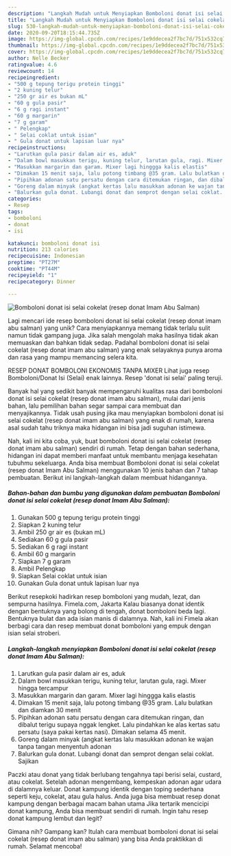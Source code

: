 ```yaml
---
description: "Langkah Mudah untuk Menyiapkan Bomboloni donat isi selai cokelat (resep donat Imam Abu Salman) yang Lezat Sekali"
title: "Langkah Mudah untuk Menyiapkan Bomboloni donat isi selai cokelat (resep donat Imam Abu Salman) yang Lezat Sekali"
slug: 530-langkah-mudah-untuk-menyiapkan-bomboloni-donat-isi-selai-cokelat-resep-donat-imam-abu-salman-yang-lezat-sekali
date: 2020-09-20T18:15:44.735Z
image: https://img-global.cpcdn.com/recipes/1e9ddecea2f7bc7d/751x532cq70/bomboloni-donat-isi-selai-cokelat-resep-donat-imam-abu-salman-foto-resep-utama.jpg
thumbnail: https://img-global.cpcdn.com/recipes/1e9ddecea2f7bc7d/751x532cq70/bomboloni-donat-isi-selai-cokelat-resep-donat-imam-abu-salman-foto-resep-utama.jpg
cover: https://img-global.cpcdn.com/recipes/1e9ddecea2f7bc7d/751x532cq70/bomboloni-donat-isi-selai-cokelat-resep-donat-imam-abu-salman-foto-resep-utama.jpg
author: Nelle Becker
ratingvalue: 4.6
reviewcount: 14
recipeingredient:
- "500 g tepung terigu protein tinggi"
- "2 kuning telur"
- "250 gr air es bukan mL"
- "60 g gula pasir"
- "6 g ragi instant"
- "60 g margarin"
- "7 g garam"
- " Pelengkap"
- " Selai coklat untuk isian"
- " Gula donat untuk lapisan luar nya"
recipeinstructions:
- "Larutkan gula pasir dalam air es, aduk"
- "Dalam bowl masukkan terigu, kuning telur, larutan gula, ragi. Mixer hingga tercampur"
- "Masukkan margarin dan garam. Mixer lagi hinggga kalis elastis"
- "Dimakan 15 menit saja, lalu potong timbang @35 gram. Lalu bulatkan dan diamkan 30 menit"
- "Pipihkan adonan satu persatu dengan cara ditemukan ringan, dan dibalut terigu supaya nggak lengket. Lalu pindahkan ke alas kertas satu persatu (saya pakai kertas nasi). Dimakan selama 45 menit."
- "Goreng dalam minyak (angkat kertas lalu masukkan adonan ke wajan tanpa tangan menyentuh adonan"
- "Balurkan gula donat. Lubangi donat dan semprot dengan selai coklat. Sajikan"
categories:
- Resep
tags:
- bomboloni
- donat
- isi

katakunci: bomboloni donat isi 
nutrition: 213 calories
recipecuisine: Indonesian
preptime: "PT27M"
cooktime: "PT44M"
recipeyield: "1"
recipecategory: Dinner

---
```



![Bomboloni donat isi selai cokelat (resep donat Imam Abu Salman)](https://img-global.cpcdn.com/recipes/1e9ddecea2f7bc7d/751x532cq70/bomboloni-donat-isi-selai-cokelat-resep-donat-imam-abu-salman-foto-resep-utama.jpg)

Lagi mencari ide resep bomboloni donat isi selai cokelat (resep donat imam abu salman) yang unik? Cara menyiapkannya memang tidak terlalu sulit namun tidak gampang juga. Jika salah mengolah maka hasilnya tidak akan memuaskan dan bahkan tidak sedap. Padahal bomboloni donat isi selai cokelat (resep donat imam abu salman) yang enak selayaknya punya aroma dan rasa yang mampu memancing selera kita.

RESEP DONAT BOMBOLONI EKONOMIS TANPA MIXER Lihat juga resep Bomboloni/Donat Isi (Selai) enak lainnya. Resep &#39;donat isi selai&#39; paling teruji.

Banyak hal yang sedikit banyak mempengaruhi kualitas rasa dari bomboloni donat isi selai cokelat (resep donat imam abu salman), mulai dari jenis bahan, lalu pemilihan bahan segar sampai cara membuat dan menyajikannya. Tidak usah pusing jika mau menyiapkan bomboloni donat isi selai cokelat (resep donat imam abu salman) yang enak di rumah, karena asal sudah tahu triknya maka hidangan ini bisa jadi suguhan istimewa.


Nah, kali ini kita coba, yuk, buat bomboloni donat isi selai cokelat (resep donat imam abu salman) sendiri di rumah. Tetap dengan bahan sederhana, hidangan ini dapat memberi manfaat untuk membantu menjaga kesehatan tubuhmu sekeluarga. Anda bisa membuat Bomboloni donat isi selai cokelat (resep donat Imam Abu Salman) menggunakan 10 jenis bahan dan 7 tahap pembuatan. Berikut ini langkah-langkah dalam membuat hidangannya.

<!--inarticleads1-->

##### Bahan-bahan dan bumbu yang digunakan dalam pembuatan Bomboloni donat isi selai cokelat (resep donat Imam Abu Salman):

1. Gunakan 500 g tepung terigu protein tinggi
1. Siapkan 2 kuning telur
1. Ambil 250 gr air es (bukan mL)
1. Sediakan 60 g gula pasir
1. Sediakan 6 g ragi instant
1. Ambil 60 g margarin
1. Siapkan 7 g garam
1. Ambil  Pelengkap
1. Siapkan  Selai coklat untuk isian
1. Gunakan  Gula donat untuk lapisan luar nya


Berikut resepkoki hadirkan resep bomboloni yang mudah, lezat, dan sempurna hasilnya. Fimela.com, Jakarta Kalau biasanya donat identik dengan bentuknya yang bolong di tengah, donat bomboloni beda lagi. Bentuknya bulat dan ada isian manis di dalamnya. Nah, kali ini Fimela akan berbagi cara dan resep membuat donat bomboloni yang empuk dengan isian selai stroberi. 

<!--inarticleads2-->

##### Langkah-langkah menyiapkan Bomboloni donat isi selai cokelat (resep donat Imam Abu Salman):

1. Larutkan gula pasir dalam air es, aduk
1. Dalam bowl masukkan terigu, kuning telur, larutan gula, ragi. Mixer hingga tercampur
1. Masukkan margarin dan garam. Mixer lagi hinggga kalis elastis
1. Dimakan 15 menit saja, lalu potong timbang @35 gram. Lalu bulatkan dan diamkan 30 menit
1. Pipihkan adonan satu persatu dengan cara ditemukan ringan, dan dibalut terigu supaya nggak lengket. Lalu pindahkan ke alas kertas satu persatu (saya pakai kertas nasi). Dimakan selama 45 menit.
1. Goreng dalam minyak (angkat kertas lalu masukkan adonan ke wajan tanpa tangan menyentuh adonan
1. Balurkan gula donat. Lubangi donat dan semprot dengan selai coklat. Sajikan


Paczki atau donat yang tidak berlubang tengahnya tapi berisi selai, custard, atau cokelat. Setelah adonan mengembang, kempeskan adonan agar udara di dalamnya keluar. Donat kampung identik dengan toping sederhana seperti keju, cokelat, atau gula halus. Anda juga bisa membuat resep donat kampung dengan berbagai macam bahan utama Jika tertarik mencicipi donat kampung, Anda bisa membuat sendiri di rumah. Ingin tahu resep donat kampung lembut dan legit? 

Gimana nih? Gampang kan? Itulah cara membuat bomboloni donat isi selai cokelat (resep donat imam abu salman) yang bisa Anda praktikkan di rumah. Selamat mencoba!
